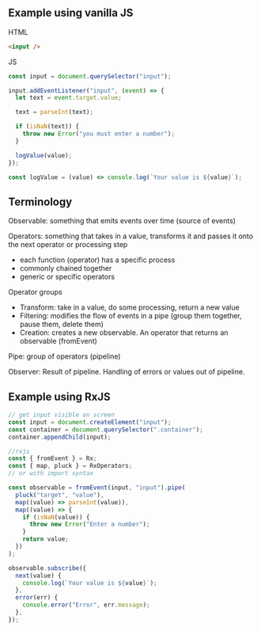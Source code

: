 ## Example using vanilla JS

HTML

```html
<input />
```

JS

```js
const input = document.querySelector("input");

input.addEventListener("input", (event) => {
  let text = event.target.value;

  text = parseInt(text);

  if (isNaN(text)) {
    throw new Error("you must enter a number");
  }

  logValue(value);
});

const logValue = (value) => console.log(`Your value is ${value}`);
```

## Terminology

Observable: something that emits events over time (source of events)

Operators: something that takes in a value, transforms it and passes it onto the next operator or processing step

- each function (operator) has a specific process
- commonly chained together
- generic or specific operators

Operator groups

- Transform: take in a value, do some processing, return a new value
- Filtering: modifies the flow of events in a pipe (group them together, pause them, delete them)
- Creation: creates a new observable. An operator that returns an observable (fromEvent)

Pipe: group of operators (pipeline)

Observer: Result of pipeline. Handling of errors or values out of pipeline.

## Example using RxJS

```js
// get input visible on screen
const input = document.createElement("input");
const container = document.querySelector(".container");
container.appendChild(input);

//rxjs
const { fromEvent } = Rx;
const { map, pluck } = RxOperators;
// or with import syntax

const observable = fromEvent(input, "input").pipe(
  pluck("target", "value"),
  map((value) => parseInt(value)),
  map((value) => {
    if (isNaN(value)) {
      throw new Error("Enter a number");
    }
    return value;
  })
);

observable.subscribe({
  next(value) {
    console.log(`Your value is ${value}`);
  },
  error(err) {
    console.error("Error", err.message);
  },
});
```
